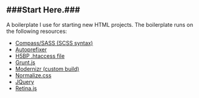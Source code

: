 ###Start Here.###
---
A boilerplate I use for starting new HTML projects. The boilerplate runs on the following resources:  
* [Compass/SASS (SCSS syntax)](http://compass-style.org/)
* [Autoprefixer](https://github.com/postcss/autoprefixer)
* [H5BP .htaccess file](https://github.com/h5bp/html5-boilerplate/blob/master/.htaccess)
* [Grunt.js](http://gruntjs.com/)
* [Modernizr (custom build)](http://modernizr.com/download/#-fontface-backgroundsize-borderimage-borderradius-boxshadow-flexbox-flexboxlegacy-multiplebgs-opacity-rgba-textshadow-cssanimations-csscolumns-generatedcontent-cssgradients-csstransforms-csstransforms3d-csstransitions-canvas-draganddrop-audio-video-input-inputtypes-geolocation-svg-touch-shiv-mq-cssclasses-teststyles-testprop-testallprops-hasevent-prefixes-domprefixes-load)
* [Normalize.css](http://necolas.github.io/normalize.css/)
* [JQuery](http://jquery.com/)
* [Retina.js](http://retinajs.com/)